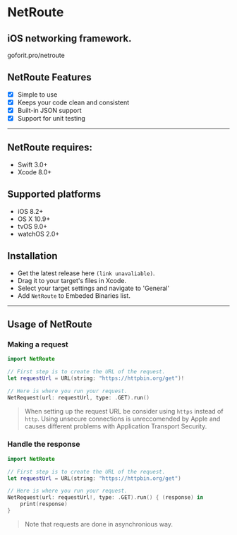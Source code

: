 # NetRoute
## iOS networking framework.

goforit.pro/netroute

## NetRoute Features

- [x] Simple to use
- [x] Keeps your code clean and consistent
- [x] Built-in JSON support
- [x] Support for unit testing

---

## NetRoute requires:

- Swift 3.0+
- Xcode 8.0+

## Supported platforms

- iOS 8.2+
- OS X 10.9+
- tvOS 9.0+
- watchOS 2.0+

## Installation

- Get the latest release here `(link unavaliable)`. 
- Drag it to your target's files in Xcode. 
- Select your target settings and navigate to 'General'
- Add `NetRoute` to Embeded Binaries list. 

---

## Usage of NetRoute

### Making a request

```swift
import NetRoute

// First step is to create the URL of the request.
let requestUrl = URL(string: "https://httpbin.org/get")!

// Here is where you run your request.
NetRequest(url: requestUrl, type: .GET).run()
```
> When setting up the request URL be consider using `https` instead of `http`. Using unsecure connections is unreccomended by Apple and causes different problems with Application Transport Security.

### Handle the response

```swift
import NetRoute

// First step is to create the URL of the request.
let requestUrl = URL(string: "https://httpbin.org/get")

// Here is where you run your request.
NetRequest(url: requestUrl!, type: .GET).run() { (response) in
    print(response)
}
```
> Note that requests are done in asynchronious way.
